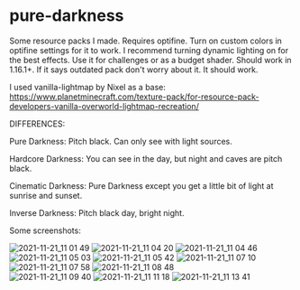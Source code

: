 # pure-darkness
Some resource packs I made. Requires optifine. Turn on custom colors in optifine settings for it to work.
I recommend turning dynamic lighting on for the best effects.
Use it for challenges or as a budget shader.
Should work in 1.16.1+. If it says outdated pack don't worry about it. It should work.

I used vanilla-lightmap by Nixel as a base: https://www.planetminecraft.com/texture-pack/for-resource-pack-developers-vanilla-overworld-lightmap-recreation/

DIFFERENCES:

Pure Darkness: Pitch black. Can only see with light sources.

Hardcore Darkness: You can see in the day, but night and caves are pitch black.

Cinematic Darkness: Pure Darkness except you get a little bit of light at sunrise and sunset.

Inverse Darkness: Pitch black day, bright night.


Some screenshots:

![2021-11-21_11 01 49](https://user-images.githubusercontent.com/94314052/142770532-5b52e269-8e9e-4891-92bc-f4923968a531.png)
![2021-11-21_11 04 20](https://user-images.githubusercontent.com/94314052/142770540-6e874c31-2579-46d4-bf62-e7fccffb4a7b.png)
![2021-11-21_11 04 46](https://user-images.githubusercontent.com/94314052/142770581-dec8cce9-4408-49e2-9109-bd61aa4eab40.png)
![2021-11-21_11 05 03](https://user-images.githubusercontent.com/94314052/142770586-0c3cb06d-63f3-49cd-b33c-75d4f231d164.png)
![2021-11-21_11 05 42](https://user-images.githubusercontent.com/94314052/142770590-61353024-fe04-4789-bdd0-3d54f82817b1.png)
![2021-11-21_11 07 10](https://user-images.githubusercontent.com/94314052/142770595-0c2a8671-5d7b-477e-b7a0-187a972d6b14.png)
![2021-11-21_11 07 58](https://user-images.githubusercontent.com/94314052/142770600-06123185-2f0e-49e3-b22f-0bd6b191a096.png)
![2021-11-21_11 08 48](https://user-images.githubusercontent.com/94314052/142770603-ffbba08f-38dd-4b34-addb-dc227d19a8b8.png)\
![2021-11-21_11 09 40](https://user-images.githubusercontent.com/94314052/142770619-3f565dab-0550-4a40-8b1b-e1e9949af63f.png)
![2021-11-21_11 11 18](https://user-images.githubusercontent.com/94314052/142770626-964a2cb6-41ae-4532-8588-5a4859244f64.png)
![2021-11-21_11 13 41](https://user-images.githubusercontent.com/94314052/142770627-9a96cea6-2cfe-48bc-850b-fa3ee3b1fab1.png)
